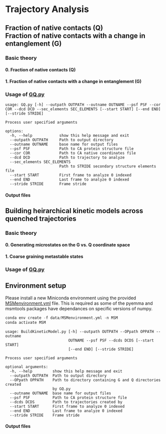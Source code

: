 # Trajectory Analysis

## Fraction of native contacts (Q) <br> Fraction of native contacts with a change in entanglement (G)  
### Basic theory
#### 0. Fraction of native contacts (Q) 

#### 1. Fraction of native contacts with a change in entanglement (G)    

### Usage of [GQ.py](src/data/GQ.py)
```
usage: GQ.py [-h] --outpath OUTPATH --outname OUTNAME --psf PSF --cor COR --dcd DCD --sec_elements SEC_ELEMENTS [--start START] [--end END] [--stride STRIDE]

Process user specified arguments

options:
  -h, --help            show this help message and exit
  --outpath OUTPATH     Path to output directory
  --outname OUTNAME     base name for output files
  --psf PSF             Path to CA protein structure file
  --cor COR             Path to CA native coordinates file
  --dcd DCD             Path to trajectory to analyze
  --sec_elements SEC_ELEMENTS
                        Path to STRIDE secondary structure elements file
  --start START         First frame to analyze 0 indexed
  --end END             Last frame to analyze 0 indexed
  --stride STRIDE       Frame stride
```

#### Output files  



## Building heirarchical kinetic models across quenched trajectories 
### Basic theory
#### 0. Generating microstates on the G vs. Q coordinate space

#### 1. Coarse graining metastable states  

### Usage of [GQ.py](src/data/GQ.py)
## Environment setup
Please install a new Miniconda environment using the provided [MSMenvironment.yml](data/MSMenvironment.yml) file. This is required as some of the pyemma and msmtools packages have dependances on specific versions of numpy.  
```python
conda env create -f data/MSMenvironment.yml -n MSM
conda activate MSM
```

```
usage: BuildKineticModel.py [-h] --outpath OUTPATH --OPpath OPPATH --outname
                            OUTNAME --psf PSF --dcds DCDS [--start START]
                            [--end END] [--stride STRIDE]

Process user specified arguments

optional arguments:
  -h, --help         show this help message and exit
  --outpath OUTPATH  Path to output directory
  --OPpath OPPATH    Path to directory containing G and Q directories created
                     by GQ.py
  --outname OUTNAME  base name for output files
  --psf PSF          Path to CA protein structure file
  --dcds DCDS        Path to trajectories created by
  --start START      First frame to analyze 0 indexed
  --end END          Last frame to analyze 0 indexed
  --stride STRIDE    Frame stride
```

#### Output files  

